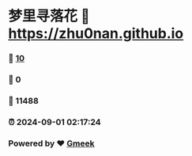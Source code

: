 # 梦里寻落花 :link: https://zhu0nan.github.io 
### :page_facing_up: [10](https://zhu0nan.github.io/tag.html) 
### :speech_balloon: 0 
### :hibiscus: 11488 
### :alarm_clock: 2024-09-01 02:17:24 
### Powered by :heart: [Gmeek](https://github.com/Meekdai/Gmeek)

